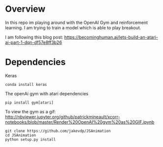 # Overview

In this repo im playing around with the OpenAI Gym and reinforcement learning. I am trying to train a model which is able to play breakout.

I am following this blog post: https://becominghuman.ai/lets-build-an-atari-ai-part-1-dqn-df57e8ff3b26



# Dependencies

Keras
  
    conda install keras
  

The openAi gym with atari dependencies

    pip install gym[atari]


To view the gym as a gif:
http://nbviewer.jupyter.org/github/patrickmineault/xcorr-notebooks/blob/master/Render%20OpenAI%20gym%20as%20GIF.ipynb

    git clone https://github.com/jakevdp/JSAnimation
    cd JSAnimation
    python setup.py install
    
